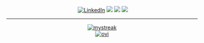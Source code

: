 <p align="center">
<a href="https://github.com/ewsc"><img src="https://komarev.com/ghpvc/?username=gthanksg&label=Visitors&color=0e75b6&style=flat" alt=""></a>
<a href="https://www.linkedin.com/in/azam-alamov/"><img src="https://img.shields.io/badge/LinkedIn-%230077B5.svg?&style=plastic-square&logo=linkedin&logoColor=white" alt="LinkedIn"></a>
<a href="https://ewsc.wtf/"><img src="https://img.shields.io/badge/Website-613f75?style=plaslitc&logo=CodeNewbie&logoColor=white"></a>
<a href="mailto:alamovazamjon@gmail.com"><img src="https://img.shields.io/badge/Gmail-D14836?&style=plastic-square&logo=gmail&logoColor=white"></a>
<a href="https://t.me/gthanksg"><img src="https://img.shields.io/badge/Telegram-0088CC?&style=plastic-square&logo=telegram&logoColor=white"></a>
</p>
<hr>
<p align="center">
  <a href="https://github.com/ewsc"><img src="https://github-readme-streak-stats.herokuapp.com/?user=ewsc&theme=github-dark&hide_border=true&card_width=495" alt="mystreak"/></a><br>
  <a href="https://github.com/ewsc"><img src="https://github-readme-stats.vercel.app/api/top-langs?username=ewsc&show_icons=true&locale=en&layout=compact&theme=github_dark&card_width=450&langs_count=6&hide_border=true" alt="ovi" /></a>
</p>
